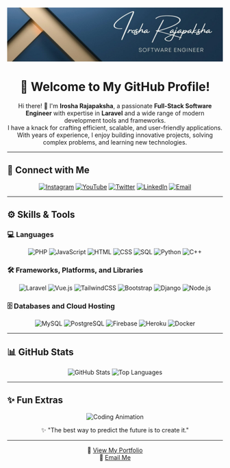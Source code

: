 <div align="center">

![Banner](./1698256493634.jpeg)  

# 🌟 Welcome to My GitHub Profile!  

Hi there! 👋 I'm **Irosha Rajapaksha**, a passionate **Full-Stack Software Engineer** with expertise in **Laravel** and a wide range of modern development tools and frameworks.  
I have a knack for crafting efficient, scalable, and user-friendly applications. With years of experience, I enjoy building innovative projects, solving complex problems, and learning new technologies.

</div>  

---

## 🔗 **Connect with Me**

<div align="center">  
<a href="https://instagram.com/your-username" target="_blank"><img src="https://img.shields.io/badge/Instagram-%23E4405F.svg?style=for-the-badge&logo=instagram&logoColor=white" alt="Instagram" /></a>  
<a href="https://youtube.com/your-username" target="_blank"><img src="https://img.shields.io/badge/YouTube-%23FF0000.svg?style=for-the-badge&logo=youtube&logoColor=white" alt="YouTube" /></a>  
<a href="https://twitter.com/your-username" target="_blank"><img src="https://img.shields.io/badge/Twitter-%231DA1F2.svg?style=for-the-badge&logo=twitter&logoColor=white" alt="Twitter" /></a>  
<a href="https://linkedin.com/in/your-username" target="_blank"><img src="https://img.shields.io/badge/LinkedIn-%230A66C2.svg?style=for-the-badge&logo=linkedin&logoColor=white" alt="LinkedIn" /></a>  
<a href="mailto:your-email@example.com" target="_blank"><img src="https://img.shields.io/badge/Email-%23D14836.svg?style=for-the-badge&logo=gmail&logoColor=white" alt="Email" /></a>  
</div>

---

## ⚙️ **Skills & Tools**  

### 💻 **Languages**
<div align="center">  
<img src="https://img.shields.io/badge/PHP-%23777BB4.svg?style=for-the-badge&logo=php&logoColor=white" alt="PHP" />  
<img src="https://img.shields.io/badge/JavaScript-%23F7DF1E.svg?style=for-the-badge&logo=javascript&logoColor=black" alt="JavaScript" />  
<img src="https://img.shields.io/badge/HTML-%23E34F26.svg?style=for-the-badge&logo=html5&logoColor=white" alt="HTML" />  
<img src="https://img.shields.io/badge/CSS-%231572B6.svg?style=for-the-badge&logo=css3&logoColor=white" alt="CSS" />  
<img src="https://img.shields.io/badge/SQL-%2300758F.svg?style=for-the-badge&logo=mysql&logoColor=white" alt="SQL" />  
<img src="https://img.shields.io/badge/Python-%233776AB.svg?style=for-the-badge&logo=python&logoColor=white" alt="Python" />  
<img src="https://img.shields.io/badge/C++-%2300599C.svg?style=for-the-badge&logo=cplusplus&logoColor=white" alt="C++" />  
</div>  

### 🛠️ **Frameworks, Platforms, and Libraries**
<div align="center">  
<img src="https://img.shields.io/badge/Laravel-%23FF2D20.svg?style=for-the-badge&logo=laravel&logoColor=white" alt="Laravel" />  
<img src="https://img.shields.io/badge/Vue.js-%234FC08D.svg?style=for-the-badge&logo=vue.js&logoColor=white" alt="Vue.js" />  
<img src="https://img.shields.io/badge/TailwindCSS-%2338B2AC.svg?style=for-the-badge&logo=tailwind-css&logoColor=white" alt="TailwindCSS" />  
<img src="https://img.shields.io/badge/Bootstrap-%237952B3.svg?style=for-the-badge&logo=bootstrap&logoColor=white" alt="Bootstrap" />  
<img src="https://img.shields.io/badge/Django-%23092E20.svg?style=for-the-badge&logo=django&logoColor=white" alt="Django" />  
<img src="https://img.shields.io/badge/Node.js-%23339933.svg?style=for-the-badge&logo=node.js&logoColor=white" alt="Node.js" />  
</div>  

### 🗄️ **Databases and Cloud Hosting**
<div align="center">  
<img src="https://img.shields.io/badge/MySQL-%2300758F.svg?style=for-the-badge&logo=mysql&logoColor=white" alt="MySQL" />  
<img src="https://img.shields.io/badge/PostgreSQL-%23316192.svg?style=for-the-badge&logo=postgresql&logoColor=white" alt="PostgreSQL" />  
<img src="https://img.shields.io/badge/Firebase-%23039BE5.svg?style=for-the-badge&logo=firebase" alt="Firebase" />  
<img src="https://img.shields.io/badge/Heroku-%23430098.svg?style=for-the-badge&logo=heroku&logoColor=white" alt="Heroku" />  
<img src="https://img.shields.io/badge/Docker-%232496ED.svg?style=for-the-badge&logo=docker&logoColor=white" alt="Docker" />  
</div>  

---

## 📊 **GitHub Stats**  

<div align="center">  
  <img src="https://github-readme-stats.vercel.app/api?username=irosha-rajapaksha&show_icons=true&theme=radical" alt="GitHub Stats" width="48%"/>  
  <img src="https://github-readme-stats.vercel.app/api/top-langs/?username=irosha-rajapaksha&layout=compact&theme=radical" alt="Top Languages" width="48%"/>  
</div>  

---


## ✨ **Fun Extras**  

<div align="center">

![Coding Animation](https://media.giphy.com/media/qgQUggAC3Pfv687qPC/giphy.gif)  

✨ "The best way to predict the future is to create it."  

</div>  

---

<div align="center">

📂 [View My Portfolio](https://example.com)  
📧 [Email Me](mailto:your-email@example.com)  

</div>
